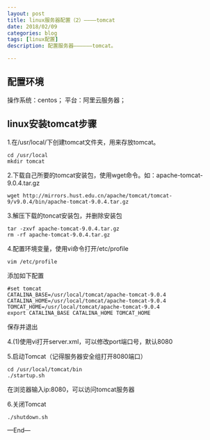 ```yaml
---
layout: post
title: linux服务器配置（2）————tomcat
date: 2018/02/09
categories: blog
tags: [linux配置]
description: 配置服务器——————tomcat。

---
```

## 配置环境

操作系统：centos；
平台：阿里云服务器；

## linux安装tomcat步骤

1.在/usr/local/下创建tomcat文件夹，用来存放tomcat。

    cd /usr/local
    mkdir tomcat

2.下载自己所要的tomcat安装包，使用wget命令。如：apache-tomcat-9.0.4.tar.gz

    wget http://mirrors.hust.edu.cn/apache/tomcat/tomcat-9/v9.0.4/bin/apache-tomcat-9.0.4.tar.gz
    
3.解压下载的toncat安装包，并删除安装包

    tar -zxvf apache-tomcat-9.0.4.tar.gz
    rm -rf apache-tomcat-9.0.4.tar.gz
    
4.配置环境变量，使用vi命令打开/etc/profile

    vim /etc/profile

添加如下配置

    #set tomcat
    CATALINA_BASE=/usr/local/tomcat/apache-tomcat-9.0.4
    CATALINA_HOME=/usr/local/tomcat/apache-tomcat-9.0.4
    TOMCAT_HOME=/usr/local/tomcat/apache-tomcat-9.0.4
    export CATALINA_BASE CATALINA_HOME TOMCAT_HOME

保存并退出
 
4.(1)使用vi打开server.xml，可以修改port端口号，默认8080
   
5.启动Tomcat（记得服务器安全组打开8080端口）

    cd /usr/local/tomcat/bin
    ./startup.sh
    
在浏览器输入ip:8080，可以访问tomcat服务器

6.关闭Tomcat

    ./shutdown.sh
    
—End—
